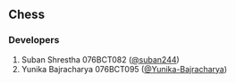 ## Chess

### Developers
1. Suban Shrestha 076BCT082 ([@suban244](https://github.com/suban244))
2. Yunika Bajracharya 076BCT095 ([@Yunika-Bajracharya](https://github.com/Yunika-Bajracharya))
